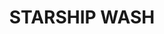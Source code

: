 ---
title: "STARSHIP WASH"
price: "TBA"
desc: "Bez opisa"
img_path: "/assets/img/A.MIG-1009.jpg"
brand: AMMO
available: true
special_offer: false
soon: false
cat: "Weathering"
subcat: ""
subsubcat: "wet-emajl-wash"
---